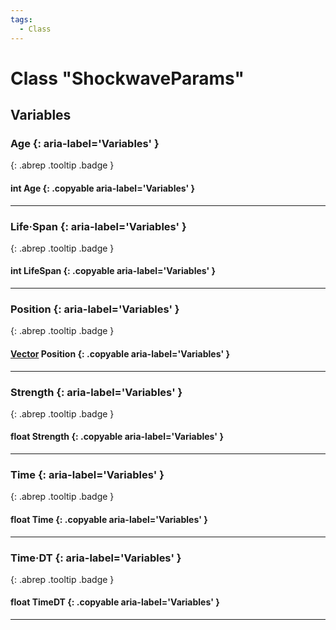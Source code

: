 ```yaml
---
tags:
  - Class
---
```

# Class "ShockwaveParams"
## Variables
### Age {: aria-label='Variables' }
[ ](#){: .abrep .tooltip .badge }
#### int Age  {: .copyable aria-label='Variables' }

___
### Life·Span {: aria-label='Variables' }
[ ](#){: .abrep .tooltip .badge }
#### int LifeSpan  {: .copyable aria-label='Variables' }

___
### Position {: aria-label='Variables' }
[ ](#){: .abrep .tooltip .badge }
#### [Vector](Vector.md) Position  {: .copyable aria-label='Variables' }

___
### Strength {: aria-label='Variables' }
[ ](#){: .abrep .tooltip .badge }
#### float Strength  {: .copyable aria-label='Variables' }

___
### Time {: aria-label='Variables' }
[ ](#){: .abrep .tooltip .badge }
#### float Time  {: .copyable aria-label='Variables' }

___
### Time·DT {: aria-label='Variables' }
[ ](#){: .abrep .tooltip .badge }
#### float TimeDT  {: .copyable aria-label='Variables' }

___
